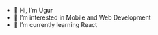 - 👋 Hi, I’m Ugur
- 👀 I’m interested in Mobile and Web Development
- 🌱 I’m currently learning React



